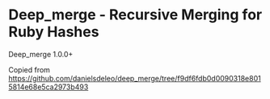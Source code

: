 Deep_merge - Recursive Merging for Ruby Hashes
=============================================

Deep_merge 1.0.0+

Copied from https://github.com/danielsdeleo/deep_merge/tree/f9df6fdb0d0090318e8015814e68e5ca2973b493
